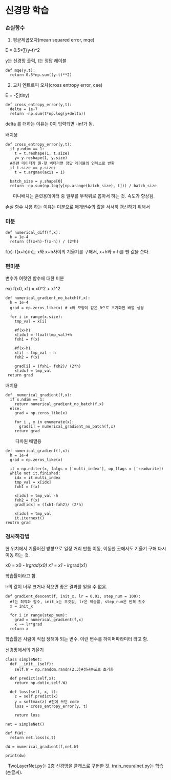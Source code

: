# 신경망 학습

### 손실함수

1. 평균제곱오차(mean squared error, mqe)

  E = 0.5*∑(y-t)^2
  
  y는 신경망 출력, t는 정답 레이블
  
    def mqe(y,t):
      return 0.5*np.sum((y-t)**2)
      
2.  교차 엔트로피 오차(cross entropy error, cee)

  E = -∑(tlny)
  
    def cross_entropy_error(y,t):
      delta = 1e-7
      return -np.sum(t*np.log(y+delta))
      
delta 를 더하는 이유는 0이 입력되면 -inf가 됨.

배치용

    def cross_entropy_error(y,t):
      if y.ndim == 1:
        t = t.reshape(1, t.size)
        y= y.reshape(1, y.size)
      #훈련 데이터가 원-핫 벡터라면 정답 레이블의 인덱스로 반환 
      if t.size == y.size:
        t = t.argmax(axis = 1)
      
      batch_size = y.shape[0]
      return -np.sum(np.log(y[np.arange(batch_size), t])) / batch_size 
      
미니배치는 훈련용데이터 중 일부를 무작위로 뽑아서 하는 것. 속도가 향상됨.

손실 함수 사용 하는 이유는 미분으로 매개변수의 값을 서서히 갱신하기 위해서


### 미분

    def numerical_diff(f,x):
      h = 1e-4
      return (f(x+h)-f(x-h)) / (2*h)
      
f(x)-f(x+h)/h는 x와 x+h사이의 기울기를 구해서, x+h와 x-h를 뺀 값을 쓴다.

### 편미분

변수가 여럿인 함수에 대한 미분

ex) f(x0, x1) = x0^2 + x1^2

    def numerical_gradient_no_batch(f,x):
      h = 1e-4
      grad = np.zeros_like(x) # x와 모양이 같은 0으로 초기화된 배열 생셩
      
      for i in range(x.size):
        tmp_val = x[i]
        
        #f(x+h)
        x[idx] = float(tmp_val)+h
        fxh1 = f(x)
        
        #f(x-h)
        x[i] - tmp_val - h
        fxh2 = f(x)
        
        grad[i] = (fxh1- fxh2)/ (2*h)
        x[idx] = tmp_val
     return grad
     
배치용

    def _numerical_gradient(f,x):
      if x.ndim == 1:
        return numerical_gradient_no_batch(f,x)
      else:
        grad = np.zeros_like(x)
        
        for i , x in enumerate(x):
          grad[i] = numerical_gradient_no_batch(f,x)
        return grad
        
다차원 배열용

    def numerical_gradient(f,x):
      h = 1e-4
      grad = np.zeros_like(x)
      
      it = np.nditer(x, falgs = ['multi_index'], op_flags = ['readwrite])
      while not it.finished:
        idx = it.multi_index
        tmp_val = x[idx]
        fxh1 = f(x)
        
        x[idx] = tmp_val -h
        fxh2 = f(x)
        grad[idx] = (fxh1-fxh2)/ (2*h)
        
        x[idx] = tmp_val
        it.iternext()
    reutrn grad

### 경사하강법

현 위치에서 기울어진 방향으로 일정 거리 만틈 이동, 이동한 곳에서도 기울기 구해 다시 이동 하는 것.

x0 = x0 - lr*grad(x0)
x1 = x1 - lr*grad(x1)

학습률이라고 함.

lr의 값이 너무 크거나 작으면 좋은 결과를 얻을 수 없음.

    def gradient_descent(f, init_x, lr = 0.01, step_num = 100):
      #f는 최적화 함수, init_x는 초깃값, lr은 학습률, step_num은 반복 횟수
      x = init_x
      
      for i in range(step_num):
        grad = numerical_gradient(f,x)
        x -= lr*grad
      return x 

학습률은 사람이 직접 정해야 되는 변수. 이런 변수를 하이퍼파라미터 라고 함.

신경망에서의 기울기

    class simpleNet:
      def __init__(self):
        self.W = np.random.randn(2,3)#정규분포로 초기화
      
      def predict(self,x):
        return np.dot(x,self.W)
        
      def loss(self, x, t):
        z = self.predict(x)
        y = softmax(z) #전에 쓰던 code
        loss = cross_entropy_error(y, t)
        
        return loss
        
    net = simpleNet()
    
    def f(W):
      return net.loss(x,t)
    
    dW = numerical_gradient(f,net.W)
   
    print(dw)
   
TwoLayerNet.py는 2층 신경망을 클래스로 구현한 것.
train_neuralnet.py는 학습(손글씨).
